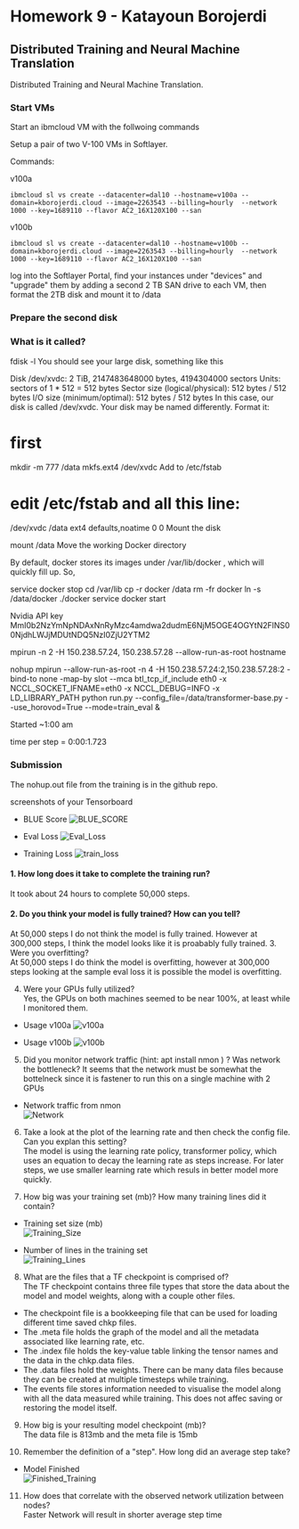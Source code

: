 # Homework 9 - Katayoun Borojerdi

## Distributed Training and Neural Machine Translation

Distributed Training and Neural Machine Translation.

### Start VMs

Start an ibmcloud VM with the follwoing commands

Setup a pair of two V-100 VMs in Softlayer.

Commands:

v100a
```
ibmcloud sl vs create --datacenter=dal10 --hostname=v100a --domain=kborojerdi.cloud --image=2263543 --billing=hourly  --network 1000 --key=1689110 --flavor AC2_16X120X100 --san
```
v100b
```
ibmcloud sl vs create --datacenter=dal10 --hostname=v100b --domain=kborojerdi.cloud --image=2263543 --billing=hourly  --network 1000 --key=1689110 --flavor AC2_16X120X100 --san
```

log into the Softlayer Portal, find your instances under "devices" and "upgrade" them by adding a second 2 TB SAN drive to each VM, then format the 2TB disk and mount it to /data

### Prepare the second disk

### What is it called?

fdisk -l
You should see your large disk, something like this

Disk /dev/xvdc: 2 TiB, 2147483648000 bytes, 4194304000 sectors
Units: sectors of 1 * 512 = 512 bytes
Sector size (logical/physical): 512 bytes / 512 bytes
I/O size (minimum/optimal): 512 bytes / 512 bytes
In this case, our disk is called /dev/xvdc. Your disk may be named differently. Format it:

# first
mkdir -m 777 /data
mkfs.ext4 /dev/xvdc
Add to /etc/fstab

# edit /etc/fstab and all this line:
/dev/xvdc /data                   ext4    defaults,noatime        0 0
Mount the disk

mount /data
Move the working Docker directory

By default, docker stores its images under /var/lib/docker , which will quickly fill up. So,

service docker stop
cd /var/lib
cp -r docker /data
rm -fr docker
ln -s /data/docker ./docker
service docker start


Nvidia API key
MmI0b2NzYmNpNDAxNnRyMzc4amdwa2dudmE6NjM5OGE4OGYtN2FlNS00NjdhLWJjMDUtNDQ5NzI0ZjU2YTM2



mpirun -n 2 -H 150.238.57.24, 150.238.57.28 --allow-run-as-root hostname
  
  
nohup mpirun --allow-run-as-root -n 4 -H 150.238.57.24:2,150.238.57.28:2 -bind-to none -map-by slot --mca btl_tcp_if_include eth0 -x NCCL_SOCKET_IFNAME=eth0 -x NCCL_DEBUG=INFO -x LD_LIBRARY_PATH python run.py --config_file=/data/transformer-base.py --use_horovod=True --mode=train_eval &

Started ~1:00 am


time per step = 0:00:1.723


### Submission
The nohup.out file from the training is in the github repo.

screenshots of your Tensorboard 

* BLUE Score
![BLUE_SCORE](https://github.com/kborojerdi/w251/blob/master/HW9/BLUE_Score.png)

* Eval Loss
![Eval_Loss](https://github.com/kborojerdi/w251/blob/master/HW9/eval_loss.png)

* Training Loss
![train_loss](https://github.com/kborojerdi/w251/blob/master/HW9/train_loss.png)

#### 1. How long does it take to complete the training run?  
   It took about 24 hours to complete 50,000 steps.

#### 2. Do you think your model is fully trained? How can you tell?  
   At 50,000 steps I do not think the model is fully trained. However at 300,000 steps, I think the model looks like it is proabably fully trained.
3. Were you overfitting?  
   At 50,000 steps I do think the model is overfitting, however at 300,000 steps looking at the sample eval loss it is possible the model is overfitting.

4. Were your GPUs fully utilized?  
   Yes, the GPUs on both machines seemed to be near 100%, at least while I monitored them.

* Usage v100a
![v100a](https://github.com/kborojerdi/w251/blob/master/HW9/Distributed%20Learning%20v100a.png)

* Usage v100b
![v100b](https://github.com/kborojerdi/w251/blob/master/HW9/Distributed%20Learning%20v100b.png)

5. Did you monitor network traffic (hint: apt install nmon ) ? Was network the bottleneck?
It seems that the network must be somewhat the bottelneck since it is fastener to run this on a single machine with 2 GPUs

* Network traffic from nmon  
![Network](https://github.com/kborojerdi/w251/blob/master/HW9/Distributed%20Learning%20Network.png)

6. Take a look at the plot of the learning rate and then check the config file. Can you explan this setting?  
The model is using the learning rate policy, transformer policy, which uses an equation to decay the learning rate as steps increase. For later steps, we use smaller learning rate which resuls in better model more quickly.

7. How big was your training set (mb)? How many training lines did it contain?  

* Training set size (mb)  
![Training_Size](https://github.com/kborojerdi/w251/blob/master/HW9/Training_Size.png)

* Number of lines in the training set  
![Training_Lines](https://github.com/kborojerdi/w251/blob/master/HW9/Training_Lines.png)

8. What are the files that a TF checkpoint is comprised of?  
The TF checkpoint contains three file types that store the data about the model and model weights, along with a couple other files.
* The checkpoint file is a bookkeeping file that can be used for loading different time saved chkp files.
* The .meta file holds the graph of the model and all the metadata associated like learning rate, etc.
* The .index file holds the key-value table linking the tensor names and the data in the chkp.data files.
* The .data files hold the weights. There can be many data files because they can be created at multiple timesteps while training.
* The events file stores information needed to visualise the model along with all the data measured while training. This does not affec saving or restoring the model itself.

9. How big is your resulting model checkpoint (mb)?  
   The data file is 813mb and the meta file is 15mb

10. Remember the definition of a "step". How long did an average step take?  

* Model Finished  
![Finished_Training](https://github.com/kborojerdi/w251/blob/master/HW9/Finished_Training.png)

11. How does that correlate with the observed network utilization between nodes?  
    Faster Network will result in shorter average step time
